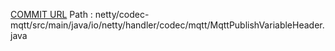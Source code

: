 [COMMIT URL](https://github.com/netty/netty/commit/35db3c671070aaf5ee8f5cc0e026d3a3574f7f1b)
Path : netty/codec-mqtt/src/main/java/io/netty/handler/codec/mqtt/MqttPublishVariableHeader.java